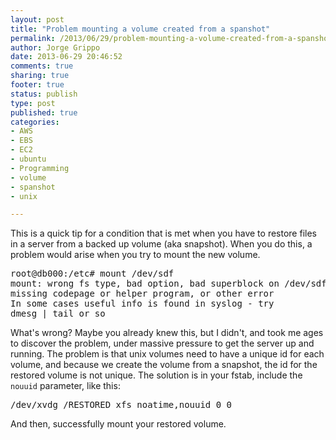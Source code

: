 ```yaml
--- 
layout: post
title: "Problem mounting a volume created from a spanshot"
permalink: /2013/06/29/problem-mounting-a-volume-created-from-a-spanshot/
author: Jorge Grippo
date: 2013-06-29 20:46:52
comments: true
sharing: true
footer: true
status: publish
type: post
published: true
categories: 
- AWS
- EBS
- EC2
- ubuntu
- Programming
- volume
- spanshot
- unix

---
```

<!-- 457 -->
This is a quick tip for a condition that is met when you have to restore files in a server from a backed up volume (aka snapshot). When you do this, a problem would arise when you try to mount the new volume.
<pre>root@db000:/etc# mount /dev/sdf
mount: wrong fs type, bad option, bad superblock on /dev/sdf,
missing codepage or helper program, or other error
In some cases useful info is found in syslog - try
dmesg | tail or so</pre>
What's wrong? Maybe you already knew this, but I didn't, and took me ages to discover the problem, under massive pressure to get the server up and running. The problem is that unix volumes need to have a unique id for each volume, and because we create the volume from a snapshot, the id for the restored volume is not unique. The solution is in your fstab, include the <code>nouuid</code> parameter, like this:
<pre>/dev/xvdg /RESTORED xfs noatime,nouuid 0 0</pre>
And then, successfully mount your restored volume.

